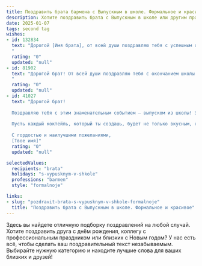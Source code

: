 ```yaml
---
title: Поздравить брата бармена с Выпускным в школе. Формальное и красивое
description: Хотите поздравить брата с Выпускным в школе или другим праздником? Наш ИИ создаст незабываемое поздравление, а вы обязательно выделитесь среди других.  
date: 2025-01-07
tags: second tag
wishes:
- id: 132834
  text: "Дорогой [Имя брата], от всей души поздравляю тебя с успешным окончанием школы!  Этот день знаменует собой начало нового, яркого этапа в твоей жизни.  Пусть выбранная тобой профессия бармена принесёт тебе не только профессиональное удовлетворение, но и  радость от общения с людьми, творческого самовыражения и, конечно же,  заслуженный успех! Желаю тебе  ярких побед,  верных друзей и  счастливого будущего!
  "
  rating: "0"
  updated: "null"
- id: 81902
  text: "Дорогой брат! От всей души поздравляю тебя с окончанием школы и вступлением в новую, взрослую жизнь! Пусть твой профессиональный путь бармена будет ярким, успешным и принесет тебе множество приятных моментов. Желаю тебе интересных знакомств, благодарных клиентов и неизменного удовлетворения от любимого дела!
  "
  rating: "0"
  updated: "null"
- id: 41027
  text: "Дорогой брат!
  
  Поздравляю тебя с этим знаменательным событием — выпуском из школы! Этот этап в твоей жизни закрылся, и впереди открываются новые горизонты. Я уверен, что ты добьёшься больших высот в выбранной профессии бармена. Твое стремление к знаниям, креативность и умение находить общий язык с людьми будут служить тебе наилучшей поддержкой в этом увлекательном деле.
  
  Пусть каждый коктейль, который ты создашь, будет не только вкусным, но и особенным, как твой путь в жизни. Желаю тебе успехов, ярких впечатлений и верных друзей на новом этапе.
  
  С гордостью и наилучшими пожеланиями,
  [Твое имя]"
  rating: "0"
  updated: "null"

selectedValues:
  recipients: "brata"
  holidays: "s-vypusknym-v-shkole"
  professions: "barmen"
  style: "formalnoje"

links:
- slug: "pozdravit-brata-s-vypusknym-v-shkole-formalnoje"
  title: "Поздравить брата с Выпускным в школе. Формальное и красивое"
---
```


Здесь вы найдете отличную подборку поздравлений на любой случай.
Хотите поздравить друга с днём рождения, коллегу с профессиональным праздником или близких с Новым годом? У нас есть всё, чтобы сделать ваш поздравительный текст незабываемым. Выбирайте нужную категорию и находите лучшие слова для ваших близких и друзей!
